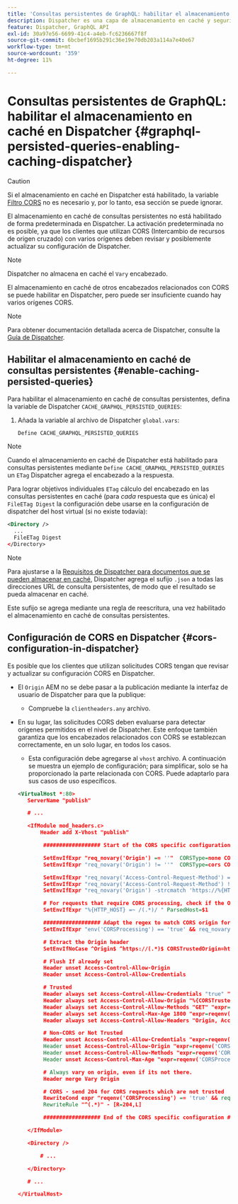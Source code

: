 ```yaml
---
title: 'Consultas persistentes de GraphQL: habilitar el almacenamiento en caché en Dispatcher'
description: Dispatcher es una capa de almacenamiento en caché y seguridad situada frente a los entornos de publicación de Adobe Experience Manager. AEM Puede habilitar el almacenamiento en caché para consultas persistentes en la interfaz de usuario sin encabezado de.
feature: Dispatcher, GraphQL API
exl-id: 30a97e56-6699-41c4-a4eb-fc6236667f8f
source-git-commit: 6bcbef1695b291c36e19e70db203a114a7e40e67
workflow-type: tm+mt
source-wordcount: '359'
ht-degree: 11%

---
```


# Consultas persistentes de GraphQL: habilitar el almacenamiento en caché en Dispatcher {#graphql-persisted-queries-enabling-caching-dispatcher}

>[!CAUTION]
>
>Si el almacenamiento en caché en Dispatcher está habilitado, la variable [Filtro CORS](/help/headless/deployment/cross-origin-resource-sharing.md) no es necesario y, por lo tanto, esa sección se puede ignorar.

El almacenamiento en caché de consultas persistentes no está habilitado de forma predeterminada en Dispatcher. La activación predeterminada no es posible, ya que los clientes que utilizan CORS (Intercambio de recursos de origen cruzado) con varios orígenes deben revisar y posiblemente actualizar su configuración de Dispatcher.

>[!NOTE]
>
>Dispatcher no almacena en caché el `Vary` encabezado.
>
>El almacenamiento en caché de otros encabezados relacionados con CORS se puede habilitar en Dispatcher, pero puede ser insuficiente cuando hay varios orígenes CORS.

>[!NOTE]
>
>Para obtener documentación detallada acerca de Dispatcher, consulte la [Guía de Dispatcher](https://experienceleague.adobe.com/docs/experience-manager-dispatcher/using/dispatcher.html?lang=es).

## Habilitar el almacenamiento en caché de consultas persistentes {#enable-caching-persisted-queries}

Para habilitar el almacenamiento en caché de consultas persistentes, defina la variable de Dispatcher `CACHE_GRAPHQL_PERSISTED_QUERIES`:

1. Añada la variable al archivo de Dispatcher `global.vars`:

   ```xml
   Define CACHE_GRAPHQL_PERSISTED_QUERIES
   ```

>[!NOTE]
>
>Cuando el almacenamiento en caché de Dispatcher está habilitado para consultas persistentes mediante `Define CACHE_GRAPHQL_PERSISTED_QUERIES` un `ETag` Dispatcher agrega el encabezado a la respuesta.
>
>Para lograr objetivos individuales `ETag` cálculo del encabezado en las consultas persistentes en caché (para *cada* respuesta que es única) el `FileETag Digest` la configuración debe usarse en la configuración de dispatcher del host virtual (si no existe todavía):
>
>```xml
><Directory />    
>   ...    
>   FileETag Digest
></Directory> 
>```

>[!NOTE]
>
>Para ajustarse a la [Requisitos de Dispatcher para documentos que se pueden almacenar en caché](https://experienceleague.adobe.com/docs/experience-manager-dispatcher/using/troubleshooting/dispatcher-faq.html#how-does-the-dispatcher-return-documents%3F), Dispatcher agrega el sufijo `.json` a todas las direcciones URL de consulta persistentes, de modo que el resultado se pueda almacenar en caché.
>
>Este sufijo se agrega mediante una regla de reescritura, una vez habilitado el almacenamiento en caché de consultas persistentes.

## Configuración de CORS en Dispatcher {#cors-configuration-in-dispatcher}

Es posible que los clientes que utilizan solicitudes CORS tengan que revisar y actualizar su configuración CORS en Dispatcher.

* El `Origin` AEM no se debe pasar a la publicación mediante la interfaz de usuario de Dispatcher para que la publique:
   * Compruebe la `clientheaders.any` archivo.
* En su lugar, las solicitudes CORS deben evaluarse para detectar orígenes permitidos en el nivel de Dispatcher. Este enfoque también garantiza que los encabezados relacionados con CORS se establezcan correctamente, en un solo lugar, en todos los casos.
   * Esta configuración debe agregarse al `vhost` archivo. A continuación se muestra un ejemplo de configuración; para simplificar, solo se ha proporcionado la parte relacionada con CORS. Puede adaptarlo para sus casos de uso específicos.

  ```xml
  <VirtualHost *:80>
     ServerName "publish"
  
     # ...
  
     <IfModule mod_headers.c>
         Header add X-Vhost "publish"
  
          ################## Start of the CORS specific configuration ##################
  
          SetEnvIfExpr "req_novary('Origin') == ''"  CORSType=none CORSProcessing=false
          SetEnvIfExpr "req_novary('Origin') != ''"  CORSType=cors CORSProcessing=true CORSTrusted=false
  
          SetEnvIfExpr "req_novary('Access-Control-Request-Method') == '' && %{REQUEST_METHOD} == 'OPTIONS' && req_novary('Origin') != ''  " CORSType=invalidpreflight CORSProcessing=false
          SetEnvIfExpr "req_novary('Access-Control-Request-Method') != '' && %{REQUEST_METHOD} == 'OPTIONS' && req_novary('Origin') != ''  " CORSType=preflight CORSProcessing=true CORSTrusted=false
          SetEnvIfExpr "req_novary('Origin') -strcmatch 'https://%{HTTP_HOST}*'"  CORSType=samedomain CORSProcessing=false
  
          # For requests that require CORS processing, check if the Origin can be trusted
          SetEnvIfExpr "%{HTTP_HOST} =~ /(.*)/ " ParsedHost=$1
  
          ################## Adapt the regex to match CORS origin for your environment
          SetEnvIfExpr "env('CORSProcessing') == 'true' && req_novary('Origin') =~ m#(https://.*.your-domain.tld(:\d+)?$)#" CORSTrusted=true
  
          # Extract the Origin header 
          SetEnvIfNoCase ^Origin$ ^https://(.*)$ CORSTrustedOrigin=https://$1
  
          # Flush If already set
          Header unset Access-Control-Allow-Origin
          Header unset Access-Control-Allow-Credentials
  
          # Trusted
          Header always set Access-Control-Allow-Credentials "true" "expr=reqenv('CORSTrusted') == 'true'"
          Header always set Access-Control-Allow-Origin "%{CORSTrustedOrigin}e" "expr=reqenv('CORSTrusted') == 'true'"
          Header always set Access-Control-Allow-Methods "GET" "expr=reqenv('CORSTrusted') == 'true'"
          Header always set Access-Control-Max-Age 1800 "expr=reqenv('CORSTrusted') == 'true'"
          Header always set Access-Control-Allow-Headers "Origin, Accept, X-Requested-With, Content-Type, Access-Control-Request-Method, Access-Control-Request-Headers" "expr=reqenv('CORSTrusted') == 'true'"
  
          # Non-CORS or Not Trusted
          Header unset Access-Control-Allow-Credentials "expr=reqenv('CORSProcessing') == 'false' || reqenv('CORSTrusted') == 'false'"
          Header unset Access-Control-Allow-Origin "expr=reqenv('CORSProcessing') == 'false' || reqenv('CORSTrusted') == 'false'"
          Header unset Access-Control-Allow-Methods "expr=reqenv('CORSProcessing') == 'false' || reqenv('CORSTrusted') == 'false'"
          Header unset Access-Control-Max-Age "expr=reqenv('CORSProcessing') == 'false' || reqenv('CORSTrusted') == 'false'"
  
          # Always vary on origin, even if its not there.
          Header merge Vary Origin
  
          # CORS - send 204 for CORS requests which are not trusted
          RewriteCond expr "reqenv('CORSProcessing') == 'true' && reqenv('CORSTrusted') == 'false'"
          RewriteRule "^(.*)" - [R=204,L]
  
          ################## End of the CORS specific configuration ##################
  
     </IfModule>
  
     <Directory />
  
         # ...
  
     </Directory>
  
     # ...
  
  </VirtualHost>
  ```
